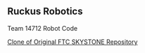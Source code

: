 ## Ruckus Robotics

Team 14712 Robot Code

[Clone of Original FTC SKYSTONE Repository](https://github.com/FIRST-Tech-Challenge/SKYSTONE)
